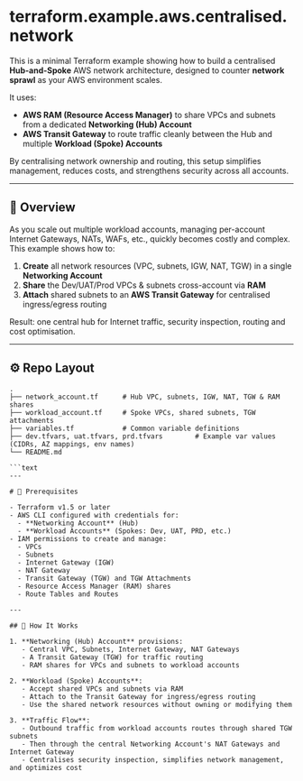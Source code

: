 # terraform.example.aws.centralised.network

This is a minimal Terraform example showing how to build a centralised **Hub-and-Spoke** AWS network architecture, designed to counter **network sprawl** as your AWS environment scales.

It uses:
- **AWS RAM (Resource Access Manager)** to share VPCs and subnets from a dedicated **Networking (Hub) Account**  
- **AWS Transit Gateway** to route traffic cleanly between the Hub and multiple **Workload (Spoke) Accounts**

By centralising network ownership and routing, this setup simplifies management, reduces costs, and strengthens security across all accounts.

---

## 🚀 Overview

As you scale out multiple workload accounts, managing per-account Internet Gateways, NATs, WAFs, etc., quickly becomes costly and complex. This example shows how to:

1. **Create** all network resources (VPC, subnets, IGW, NAT, TGW) in a single **Networking Account**  
2. **Share** the Dev/UAT/Prod VPCs & subnets cross-account via **RAM**  
3. **Attach** shared subnets to an **AWS Transit Gateway** for centralised ingress/egress routing  

Result: one central hub for Internet traffic, security inspection, routing and cost optimisation.

---

## ⚙️ Repo Layout

```text
.
├── network_account.tf      # Hub VPC, subnets, IGW, NAT, TGW & RAM shares
├── workload_account.tf     # Spoke VPCs, shared subnets, TGW attachments
├── variables.tf            # Common variable definitions
├── dev.tfvars, uat.tfvars, prd.tfvars        # Example var values (CIDRs, AZ mappings, env names)
└── README.md

```text
---

# 🔧 Prerequisites

- Terraform v1.5 or later
- AWS CLI configured with credentials for:
  - **Networking Account** (Hub)
  - **Workload Accounts** (Spokes: Dev, UAT, PRD, etc.)
- IAM permissions to create and manage:
  - VPCs
  - Subnets
  - Internet Gateway (IGW)
  - NAT Gateway
  - Transit Gateway (TGW) and TGW Attachments
  - Resource Access Manager (RAM) shares
  - Route Tables and Routes

---

## 📖 How It Works

1. **Networking (Hub) Account** provisions:
   - Central VPC, Subnets, Internet Gateway, NAT Gateways
   - A Transit Gateway (TGW) for traffic routing
   - RAM shares for VPCs and subnets to workload accounts

2. **Workload (Spoke) Accounts**:
   - Accept shared VPCs and subnets via RAM
   - Attach to the Transit Gateway for ingress/egress routing
   - Use the shared network resources without owning or modifying them

3. **Traffic Flow**:
   - Outbound traffic from workload accounts routes through shared TGW subnets
   - Then through the central Networking Account's NAT Gateways and Internet Gateway
   - Centralises security inspection, simplifies network management, and optimizes cost
